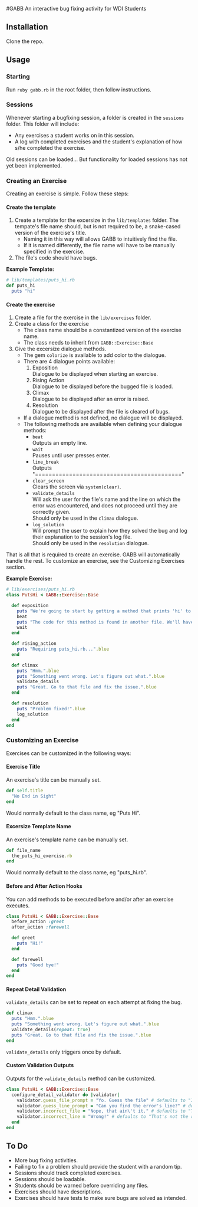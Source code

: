 #GABB
An interactive bug fixing activity for WDI Students
## Installation
Clone the repo.
## Usage
### Starting
Run `ruby gabb.rb` in the root folder, then follow instructions.

### Sessions
Whenever starting a bugfixing session, a folder is created in the `sessions` folder. This folder will include:
* Any exercises a student works on in this session.
* A log with completed exercises and the student's explanation of how s/he completed the exercise.

Old sessions can be loaded... But functionality for loaded sessions has not yet been implemented.

### Creating an Exercise
Creating an exercise is simple. Follow these steps:

#### Create the template
1. Create a template for the excersize in the `lib/templates` folder. The tempate's file name should, but is not required to be, a snake-cased version of the exercise's title.
    * Naming it in this way will allows GABB to intuitively find the file.
    * If it is named differently, the file name will have to be manually specified in the exercise.
2. The file's code should have bugs.

**Example Template:**
```ruby
# lib/templates/puts_hi.rb
def puts_hi
  puts "hi"

```

#### Create the exercise
1. Create a file for the exercise in the `lib/exercises` folder.
2. Create a class for the exercise
    * The class name should be a constantized version of the exercise name.
    * The class needs to inherit from `GABB::Exercise::Base`
3. Give the excersize dialogue methods.
    * The gem `colorize` is available to add color to the dialogue.
    * There are 4 dialogue points available:
        1. Exposition<br>
          Dialogue to be displayed when starting an exercise.
        2. Rising Action<br>
          Dialogue to be displayed before the bugged file is loaded.
        3. Climax<br>
          Dialogue to be displayed after an error is raised.
        4. Resolution<br>
          Dialogue to be displayed after the file is cleared of bugs.
    * If a dialogue method is not defined, no dialogue will be displayed.
    * The following methods are available when defining your dialogue methods:
        * `beat`<br>
          Outputs an empty line.
        * `wait`<br>
          Pauses until user presses enter.
        * `line_break`<br>
          Outputs "==========================================="
        * `clear_screen`<br>
          Clears the screen via `system(clear)`.
        * `validate_details`<br>
          Will ask the user for the file's name and the line on which the error was encountered, and does not proceed until they are correctly given.<br>
          Should only be used in the `climax` dialogue.
        * `log_solution`<br>
          Will prompt the user to explain how they solved the bug and log their explanation to the session's log file.<br>
          Should only be used in the `resolution` dialogue.

That is all that is required to create an exercise. GABB will automatically handle the rest. To customize an exercise, see the Customizing Exercises section.


**Example Exercise:**
```ruby
# lib/exercises/puts_hi.rb
class PutsHi < GABB::Exercise::Base

  def exposition
    puts "We're going to start by getting a method that prints 'hi' to the screen.".blue
    beat
    puts "The code for this method is found in another file. We'll have to require it before we can use the code.".blue
    wait
  end

  def rising_action
    puts "Requiring puts_hi.rb...".blue
  end

  def climax
    puts "Hmm.".blue
    puts "Something went wrong. Let's figure out what.".blue
    validate_details
    puts "Great. Go to that file and fix the issue.".blue
  end

  def resolution
    puts "Problem fixed!".blue
    log_solution
  end
end
```
### Customizing an Exercise

Exercises can be customized in the following ways:

#### Exercise Title
An exercise's title can be manually set.
```ruby
def self.title
  "No End in Sight"
end
```
Would normally default to the class name, eg "Puts Hi".

#### Excersize Template Name
An exercise's template name can be manually set.
```ruby
def file_name
  the_puts_hi_exercise.rb
end
```
Would normally default to the class name, eg "puts_hi.rb".

#### Before and After Action Hooks
You can add methods to be executed before and/or after an exercise executes.
```ruby
class PutsHi < GABB::Exercise::Base
  before_action :greet
  after_action :farewell

  def greet
    puts "Hi!"
  end

  def farewell
    puts "Good bye!"
  end
end
```

#### Repeat Detail Validation
`validate_details` can be set to repeat on each attempt at fixing the bug.
```ruby
def climax
  puts "Hmm.".blue
  puts "Something went wrong. Let's figure out what.".blue
  validate_details(repeat: true)
  puts "Great. Go to that file and fix the issue.".blue
end
```
`validate_details` only triggers once by default.

#### Custom Validation Outputs
Outputs for the `validate_details` method can be customized.
```ruby
class PutsHi < GABB::Exercise::Base
  configure_detail_validator do |validator|
    validator.guess_file_prompt = "Yo. Guess the file" # defaults to "In what file is the error?".blue
    validator.guess_line_prompt = "Can you find the error's line?" # defaults to "On what line is the error?".blue
    validator.incorrect_file = "Nope, that ain\'t it." # defaults to "That's not the right file".yellow
    validator.incorrect_line = "Wrong!" # defaults to "That's not the right line".yellow 
  end
end
```


## To Do
* More bug fixing activities.
* Failing to fix a problem should provide the student with a random tip.
* Sessions should track completed exercises.
* Sessions should be loadable.
* Students should be warned before overriding any files.
* Exercises should have descriptions.
* Exercises should have tests to make sure bugs are solved as intended.